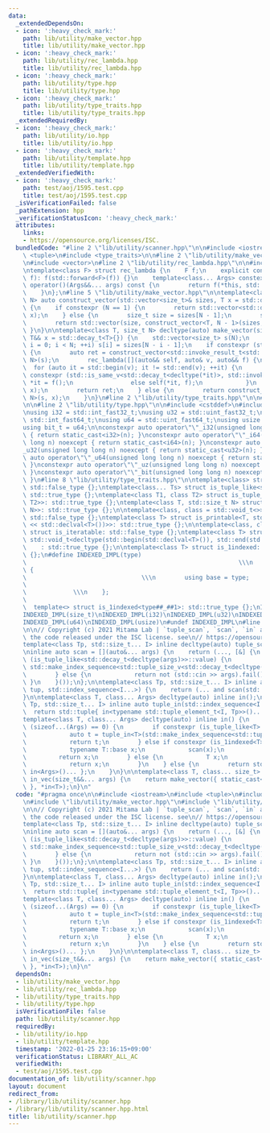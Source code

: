 ```yaml
---
data:
  _extendedDependsOn:
  - icon: ':heavy_check_mark:'
    path: lib/utility/make_vector.hpp
    title: lib/utility/make_vector.hpp
  - icon: ':heavy_check_mark:'
    path: lib/utility/rec_lambda.hpp
    title: lib/utility/rec_lambda.hpp
  - icon: ':heavy_check_mark:'
    path: lib/utility/type.hpp
    title: lib/utility/type.hpp
  - icon: ':heavy_check_mark:'
    path: lib/utility/type_traits.hpp
    title: lib/utility/type_traits.hpp
  _extendedRequiredBy:
  - icon: ':heavy_check_mark:'
    path: lib/utility/io.hpp
    title: lib/utility/io.hpp
  - icon: ':heavy_check_mark:'
    path: lib/utility/template.hpp
    title: lib/utility/template.hpp
  _extendedVerifiedWith:
  - icon: ':heavy_check_mark:'
    path: test/aoj/1595.test.cpp
    title: test/aoj/1595.test.cpp
  _isVerificationFailed: false
  _pathExtension: hpp
  _verificationStatusIcon: ':heavy_check_mark:'
  attributes:
    links:
    - https://opensource.org/licenses/ISC.
  bundledCode: "#line 2 \"lib/utility/scanner.hpp\"\n\n#include <iostream>\n#include\
    \ <tuple>\n#include <type_traits>\n\n#line 2 \"lib/utility/make_vector.hpp\"\n\
    \n#include <vector>\n#line 2 \"lib/utility/rec_lambda.hpp\"\n\n#include <utility>\n\
    \ntemplate<class F> struct rec_lambda {\n    F f;\n    explicit constexpr rec_lambda(F&&\
    \ f): f(std::forward<F>(f)) {}\n    template<class... Args> constexpr decltype(auto)\
    \ operator()(Args&&... args) const {\n        return f(*this, std::forward<Args>(args)...);\n\
    \    }\n};\n#line 5 \"lib/utility/make_vector.hpp\"\n\ntemplate<class T, size_t\
    \ N> auto construct_vector(std::vector<size_t>& sizes, T x = std::decay_t<T>{})\
    \ {\n    if constexpr (N == 1) {\n        return std::vector<std::decay_t<T>>(sizes[0],\
    \ x);\n    } else {\n        size_t size = sizes[N - 1];\n        sizes.pop_back();\n\
    \        return std::vector(size, construct_vector<T, N - 1>(sizes, x));\n   \
    \ }\n}\n\ntemplate<class T, size_t N> decltype(auto) make_vector(size_t(&&sizes)[N],\
    \ T&& x = std::decay_t<T>{}) {\n    std::vector<size_t> s(N);\n    for (size_t\
    \ i = 0; i < N; ++i) s[i] = sizes[N - i - 1];\n    if constexpr (std::is_invocable_v<std::decay_t<T>>)\
    \ {\n        auto ret = construct_vector<std::invoke_result_t<std::decay_t<T>>,\
    \ N>(s);\n        rec_lambda([](auto&& self, auto& v, auto&& f) {\n          \
    \  for (auto it = std::begin(v); it != std::end(v); ++it) {\n                if\
    \ constexpr (std::is_same_v<std::decay_t<decltype(*it)>, std::invoke_result_t<decltype(f)>>)\
    \ *it = f();\n                else self(*it, f);\n            }\n        })(ret,\
    \ x);\n        return ret;\n    } else {\n        return construct_vector<std::decay_t<T>,\
    \ N>(s, x);\n    }\n}\n#line 2 \"lib/utility/type_traits.hpp\"\n\n#line 6 \"lib/utility/type_traits.hpp\"\
    \n\n#line 2 \"lib/utility/type.hpp\"\n\n#include <cstddef>\n#include <cstdint>\n\
    \nusing i32 = std::int_fast32_t;\nusing u32 = std::uint_fast32_t;\nusing i64 =\
    \ std::int_fast64_t;\nusing u64 = std::uint_fast64_t;\nusing usize = std::size_t;\n\
    using bit_t = u64;\n\nconstexpr auto operator\"\"_i32(unsigned long long n) noexcept\
    \ { return static_cast<i32>(n); }\nconstexpr auto operator\"\"_i64(unsigned long\
    \ long n) noexcept { return static_cast<i64>(n); }\nconstexpr auto operator\"\"\
    _u32(unsigned long long n) noexcept { return static_cast<u32>(n); }\nconstexpr\
    \ auto operator\"\"_u64(unsigned long long n) noexcept { return static_cast<u64>(n);\
    \ }\nconstexpr auto operator\"\"_uz(unsigned long long n) noexcept { return static_cast<usize>(n);\
    \ }\nconstexpr auto operator\"\"_bit(unsigned long long n) noexcept { return static_cast<bit_t>(n);\
    \ }\n#line 8 \"lib/utility/type_traits.hpp\"\n\ntemplate<class> struct is_tuple_like:\
    \ std::false_type {};\ntemplate<class... Ts> struct is_tuple_like<std::tuple<Ts...>>:\
    \ std::true_type {};\ntemplate<class T1, class T2> struct is_tuple_like<std::pair<T1,\
    \ T2>>: std::true_type {};\ntemplate<class T, std::size_t N> struct is_tuple_like<std::array<T,\
    \ N>>: std::true_type {};\n\ntemplate<class, class = std::void_t<>> struct is_printable:\
    \ std::false_type {};\ntemplate<class T> struct is_printable<T, std::void_t<decltype(std::cout\
    \ << std::declval<T>())>>: std::true_type {};\n\ntemplate<class, class = std::void_t<>>\
    \ struct is_iteratable: std::false_type {};\ntemplate<class T> struct is_iteratable<T,\
    \ std::void_t<decltype(std::begin(std::declval<T>()), std::end(std::declval<T>()))>>\n\
    \    : std::true_type {};\n\ntemplate<class T> struct is_1indexed: std::false_type\
    \ {};\n#define INDEXED_IMPL(type)                                            \
    \                                                           \\\n    struct type##_##1\
    \ {                                                                          \
    \                                \\\n        using base = type;              \
    \                                                                            \
    \             \\\n    };                                                     \
    \                                                                      \\\n  \
    \  template<> struct is_1indexed<type##_##1>: std::true_type {};\nINDEXED_IMPL(int)\n\
    INDEXED_IMPL(size_t)\nINDEXED_IMPL(i32)\nINDEXED_IMPL(u32)\nINDEXED_IMPL(i64)\n\
    INDEXED_IMPL(u64)\nINDEXED_IMPL(usize)\n#undef INDEXED_IMPL\n#line 9 \"lib/utility/scanner.hpp\"\
    \n\n// Copyright (c) 2021 Mitama Lab | `tuple_scan`, `scan`, `in` are based on\
    \ the code released under the ISC license. see\n// https://opensource.org/licenses/ISC.\n\
    template<class Tp, std::size_t... I> inline decltype(auto) tuple_scan(Tp&, std::index_sequence<I...>);\n\
    \ninline auto scan = [](auto&... args) {\n    return (..., [&] {\n        if constexpr\
    \ (is_tuple_like<std::decay_t<decltype(args)>>::value) {\n            return tuple_scan(args,\
    \ std::make_index_sequence<std::tuple_size_v<std::decay_t<decltype(args)>>>{});\n\
    \        } else {\n            return not (std::cin >> args).fail();\n       \
    \ }\n    }());\n};\n\ntemplate<class Tp, std::size_t... I> inline auto tuple_scan(Tp&\
    \ tup, std::index_sequence<I...>) {\n    return (... and scan(std::get<I>(tup)));\n\
    }\n\ntemplate<class T, class... Args> decltype(auto) inline in();\n\ntemplate<class\
    \ Tp, std::size_t... I> inline auto tuple_in(std::index_sequence<I...>) {\n  \
    \  return std::tuple{ in<typename std::tuple_element_t<I, Tp>>()... };\n}\n\n\
    template<class T, class... Args> decltype(auto) inline in() {\n    if constexpr\
    \ (sizeof...(Args) == 0) {\n        if constexpr (is_tuple_like<T>::value) {\n\
    \            auto t = tuple_in<T>(std::make_index_sequence<std::tuple_size_v<T>>());\n\
    \            return t;\n        } else if constexpr (is_1indexed<T>::value) {\n\
    \            typename T::base x;\n            scan(x);\n            --x;\n   \
    \         return x;\n        } else {\n            T x;\n            scan(x);\n\
    \            return x;\n        }\n    } else {\n        return std::tuple{ in<T>(),\
    \ in<Args>()... };\n    }\n}\n\ntemplate<class T, class... size_t> inline auto\
    \ in_vec(size_t&&... args) {\n    return make_vector({ static_cast<usize>(args)...\
    \ }, *in<T>);\n}\n"
  code: "#pragma once\n\n#include <iostream>\n#include <tuple>\n#include <type_traits>\n\
    \n#include \"lib/utility/make_vector.hpp\"\n#include \"lib/utility/type_traits.hpp\"\
    \n\n// Copyright (c) 2021 Mitama Lab | `tuple_scan`, `scan`, `in` are based on\
    \ the code released under the ISC license. see\n// https://opensource.org/licenses/ISC.\n\
    template<class Tp, std::size_t... I> inline decltype(auto) tuple_scan(Tp&, std::index_sequence<I...>);\n\
    \ninline auto scan = [](auto&... args) {\n    return (..., [&] {\n        if constexpr\
    \ (is_tuple_like<std::decay_t<decltype(args)>>::value) {\n            return tuple_scan(args,\
    \ std::make_index_sequence<std::tuple_size_v<std::decay_t<decltype(args)>>>{});\n\
    \        } else {\n            return not (std::cin >> args).fail();\n       \
    \ }\n    }());\n};\n\ntemplate<class Tp, std::size_t... I> inline auto tuple_scan(Tp&\
    \ tup, std::index_sequence<I...>) {\n    return (... and scan(std::get<I>(tup)));\n\
    }\n\ntemplate<class T, class... Args> decltype(auto) inline in();\n\ntemplate<class\
    \ Tp, std::size_t... I> inline auto tuple_in(std::index_sequence<I...>) {\n  \
    \  return std::tuple{ in<typename std::tuple_element_t<I, Tp>>()... };\n}\n\n\
    template<class T, class... Args> decltype(auto) inline in() {\n    if constexpr\
    \ (sizeof...(Args) == 0) {\n        if constexpr (is_tuple_like<T>::value) {\n\
    \            auto t = tuple_in<T>(std::make_index_sequence<std::tuple_size_v<T>>());\n\
    \            return t;\n        } else if constexpr (is_1indexed<T>::value) {\n\
    \            typename T::base x;\n            scan(x);\n            --x;\n   \
    \         return x;\n        } else {\n            T x;\n            scan(x);\n\
    \            return x;\n        }\n    } else {\n        return std::tuple{ in<T>(),\
    \ in<Args>()... };\n    }\n}\n\ntemplate<class T, class... size_t> inline auto\
    \ in_vec(size_t&&... args) {\n    return make_vector({ static_cast<usize>(args)...\
    \ }, *in<T>);\n}\n"
  dependsOn:
  - lib/utility/make_vector.hpp
  - lib/utility/rec_lambda.hpp
  - lib/utility/type_traits.hpp
  - lib/utility/type.hpp
  isVerificationFile: false
  path: lib/utility/scanner.hpp
  requiredBy:
  - lib/utility/io.hpp
  - lib/utility/template.hpp
  timestamp: '2022-01-25 23:16:15+09:00'
  verificationStatus: LIBRARY_ALL_AC
  verifiedWith:
  - test/aoj/1595.test.cpp
documentation_of: lib/utility/scanner.hpp
layout: document
redirect_from:
- /library/lib/utility/scanner.hpp
- /library/lib/utility/scanner.hpp.html
title: lib/utility/scanner.hpp
---
```


